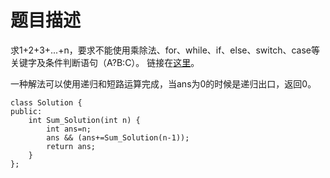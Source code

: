 # 题目描述
求1+2+3+...+n，要求不能使用乘除法、for、while、if、else、switch、case等关键字及条件判断语句（A?B:C）。 链接在[这里](https://www.nowcoder.com/practice/7a0da8fc483247ff8800059e12d7caf1?tpId=13&tqId=11200&tPage=3&rp=3&ru=/ta/coding-interviews&qru=/ta/coding-interviews/question-ranking)。

一种解法可以使用递归和短路运算完成，当ans为0的时候是递归出口，返回0。

```
class Solution {
public:
    int Sum_Solution(int n) {
        int ans=n;
        ans && (ans+=Sum_Solution(n-1));
        return ans;
    }
};
```